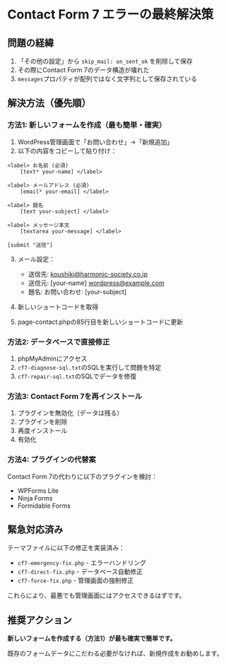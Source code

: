 # Contact Form 7 エラーの最終解決策

## 問題の経緯
1. 「その他の設定」から `skip_mail: on_sent_ok` を削除して保存
2. その際にContact Form 7のデータ構造が壊れた
3. `messages`プロパティが配列ではなく文字列として保存されている

## 解決方法（優先順）

### 方法1: 新しいフォームを作成（最も簡単・確実）
1. WordPress管理画面で「お問い合わせ」→「新規追加」
2. 以下の内容をコピーして貼り付け：

```
<label> お名前 (必須)
    [text* your-name] </label>

<label> メールアドレス (必須)
    [email* your-email] </label>

<label> 題名
    [text your-subject] </label>

<label> メッセージ本文
    [textarea your-message] </label>

[submit "送信"]
```

3. メール設定：
   - 送信先: koushiki@harmonic-society.co.jp
   - 送信元: [your-name] <wordpress@example.com>
   - 題名: お問い合わせ: [your-subject]

4. 新しいショートコードを取得
5. page-contact.phpの85行目を新しいショートコードに更新

### 方法2: データベースで直接修正
1. phpMyAdminにアクセス
2. `cf7-diagnose-sql.txt`のSQLを実行して問題を特定
3. `cf7-repair-sql.txt`のSQLでデータを修復

### 方法3: Contact Form 7を再インストール
1. プラグインを無効化（データは残る）
2. プラグインを削除
3. 再度インストール
4. 有効化

### 方法4: プラグインの代替案
Contact Form 7の代わりに以下のプラグインを検討：
- WPForms Lite
- Ninja Forms
- Formidable Forms

## 緊急対応済み

テーマファイルに以下の修正を実装済み：
- `cf7-emergency-fix.php` - エラーハンドリング
- `cf7-direct-fix.php` - データベース自動修正
- `cf7-force-fix.php` - 管理画面の強制修正

これらにより、最悪でも管理画面にはアクセスできるはずです。

## 推奨アクション

**新しいフォームを作成する（方法1）が最も確実で簡単です。**

既存のフォームデータにこだわる必要がなければ、新規作成をお勧めします。